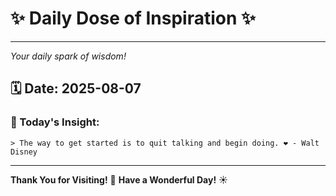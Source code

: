 # ✨ Daily Dose of Inspiration ✨

--- 

_Your daily spark of wisdom!_

## 🗓️ Date: **2025-08-07**

### 💬 Today's Insight:
```
> The way to get started is to quit talking and begin doing. ❤️ - Walt Disney
```

--- 

**Thank You for Visiting!** 🙏
**Have a Wonderful Day!** ☀️
